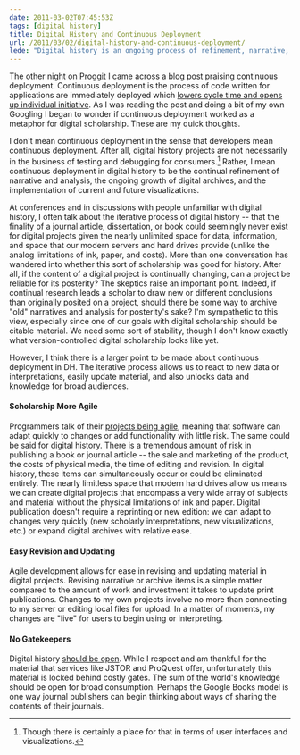 ```yaml
---
date: 2011-03-02T07:45:53Z
tags: [digital history]
title: Digital History and Continuous Deployment
url: /2011/03/02/digital-history-and-continuous-deployment/
lede: "Digital history is an ongoing process of refinement, narrative, and archiving."
---
```


The other night on <a href="http://www.reddit.com/r/programming/">Proggit</a> I came across a <a href="http://fragile.org.uk/2011/02/in-praise-of-continuous-deployment/">blog post</a> praising continuous deployment. Continuous deployment is the process of code written for applications are immediately deployed which <a href="http://radar.oreilly.com/2009/03/continuous-deployment-5-eas.html">lowers cycle time and opens up individual initiative</a>.  As I was reading the post and doing a bit of my own Googling I began to wonder if continuous deployment worked as a metaphor for digital scholarship. These are my quick thoughts.

I don't mean continuous deployment in the sense that developers mean continuous deployment. After all, digital history projects are not necessarily in the business of testing and debugging for consumers.[^1] Rather, I mean continuous deployment in digital history to be the continual refinement of narrative and analysis, the ongoing growth of digital archives, and the implementation of current and future visualizations.

[^1]: Though there is certainly a place for that in terms of user interfaces and visualizations.

At conferences and in discussions with people unfamiliar with digital history, I often talk about the iterative process of digital history -- that the finality of a journal article, dissertation, or book could seemingly never exist for digital projects given the nearly unlimited space for data, information, and space that our modern servers and hard drives provide (unlike the analog limitations of ink, paper, and costs). More than one conversation has wandered into whether this sort of scholarship was good for history. After all, if the content of a digital project is continually changing, can a project be reliable for its posterity? The skeptics raise an important point. Indeed, if continual research leads a scholar to draw new or different conclusions than originally posited on a project, should there be some way to archive &quot;old&quot; narratives and analysis for posterity's sake? I'm sympathetic to this view, especially since one of our goals with digital scholarship should be citable material. We need some sort of stability, though I don't know exactly what version-controlled digital scholarship looks like yet.

However, I think there is a larger point to be made about continuous deployment in DH. The iterative process allows us to react to new data or interpretations, easily update material, and also unlocks data and knowledge for broad audiences.

<h4>Scholarship More Agile</h4>
Programmers talk of their <a href="http://en.wikipedia.org/wiki/Agile_software_development#Agile_Manifesto">projects being agile</a>, meaning that software can adapt quickly to changes or add functionality with little risk. The same could be said for digital history. There is a tremendous amount of risk in publishing a book or journal article -- the sale and marketing of the product, the costs of physical media, the time of editing and revision. In digital history, these items can simultaneously occur or could be eliminated entirely. The nearly limitless space that modern hard drives allow us means we can create digital projects that encompass a very wide array of subjects and material without the physical limitations of ink and paper. Digital publication doesn't require a reprinting or new edition: we can adapt to changes very quickly (new scholarly interpretations, new visualizations, etc.) or expand digital archives with relative ease.

<h4>Easy Revision and Updating</h4>
Agile development allows for ease in revising and updating material in digital projects. Revising narrative or archive items is a simple matter compared to the amount of work and investment it takes to update print publications. Changes to my own projects involve no more than connecting to my server or editing local files for upload. In a matter of moments, my changes are &quot;live&quot; for users to begin using or interpreting.

<h4>No Gatekeepers</h4>
Digital history <a href="http://www.jasonheppler.org/2010/10/08/open-access-scholarship-and-computers-in-the-humanities/">should be open</a>. While I respect and am thankful for the material that services like JSTOR and ProQuest offer, unfortunately this material is locked behind costly gates. The sum of the world's knowledge should be open for broad consumption. Perhaps the Google Books model is one way journal publishers can begin thinking about ways of sharing the contents of their journals. 
